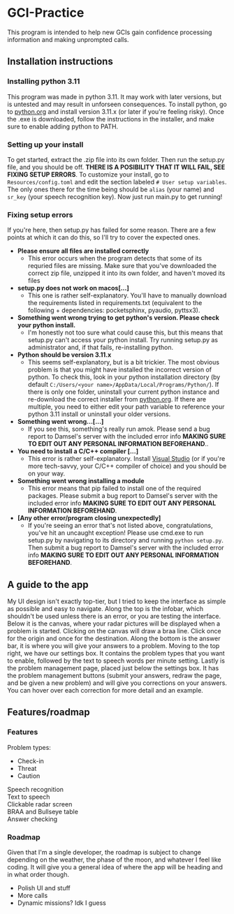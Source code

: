 # GCI-Practice  

This program is intended to help new GCIs gain confidence processing information and making unprompted calls.

## Installation instructions  

### Installing python 3.11  

This program was made in python 3.11. It may work with later versions, but is untested and may result in unforseen consequences. To install python, go to [python.org](https://www.python.org/) and install version 3.11.x (or later if you're feeling risky). Once the .exe is downloaded, follow the instructions in the installer, and make sure to enable adding python to PATH.

### Setting up your install  

To get started, extract the .zip file into its own folder. Then run the setup.py file, and you should be off. **THERE IS A POSIBILITY THAT IT WILL FAIL, SEE FIXING SETUP ERRORS**. To customize your install, go to `Resources/config.toml` and edit the section labeled `# User setup variables`. The only ones there for the time being should be `alias` (your name) and `sr_key` (your speech recognition key). Now just run main.py to get running!

### Fixing setup errors

If you're here, then setup.py has failed for some reason. There are a few points at which it can do this, so I'll try to cover the expected ones. 

- **Please ensure all files are installed correctly**
   - This error occurs when the program detects that some of its requried files are missing. Make sure that you've downloaded the correct zip file, unzipped it into its own folder, and haven't moved its files
- **setup.py does not work on macos\[...]**
   - This one is rather self-explanatory. You'll have to manually download the requirements listed in requirements.txt (equivalent to the following + dependencies: pocketsphinx, pyaudio, pyttsx3).
- **Something went wrong trying to get python\'s version. Please check your python install.**
   - I'm honestly not too sure what could cause this, but this means that setup.py can't access your python install. Try running setup.py as administrator and, if that fails, re-installing python.
-  **Python should be version 3.11.x**
   - This seems self-explanatory, but is a bit trickier. The most obvious problem is that you might have installed the incorrect version of python. To check this, look in your python installation directory (by default `C:/Users/<your name>/AppData/Local/Programs/Python/`). If there is only one folder, uninstall your current python instance and re-download the correct installer from [python.org](https://www.python.org/). If there are multiple, you need to either edit your path variable to reference your python 3.11 install or uninstall your older versions.
- **Something went wrong...\[...]**
   - If you see this, something's really run amok. Please send a bug report to Damsel's server with the included error info **MAKING SURE TO EDIT OUT ANY PERSONAL INFORMATION BEFOREHAND**..
- **You need to install a C/C++ compiler \[...]**
   - This error is rather self-explanatory. Install [Visual Studio](https://visualstudio.microsoft.com/vs/) (or if you're more tech-savvy, your C/C++ compiler of choice) and you should be on your way.
- **Something went wrong installing a module**
   - This error means that pip failed to install one of the required packages. Please submit a bug report to Damsel's server with the included error info **MAKING SURE TO EDIT OUT ANY PERSONAL INFORMATION BEFOREHAND**.
- **\[Any other error/program closing unexpectedly]**
  - If you're seeing an error that's not listed above, congratulations, you've hit an uncaught exception! Please use cmd.exe to run setup.py by navigating to its directory and running `python setup.py`. Then submit a bug report to Damsel's server with the included error info **MAKING SURE TO EDIT OUT ANY PERSONAL INFORMATION BEFOREHAND**.

## A guide to the app

My UI design isn't exactly top-tier, but I tried to keep the interface as simple as possible and easy to navigate. Along the top is the infobar, which shouldn't be used unless there is an error, or you are testing the interface. Below it is the canvas, where your radar pictures will be displayed when a problem is started. Clicking on the canvas will draw a braa line. Click once for the origin and once for the destination. Along the bottom is the answer bar, it is where you will give your answers to a problem. Moving to the top right, we have our settings box. It contains the problem types that you want to enable, followed by the text to speech words per minute setting. Lastly is the problem management page, placed just below the settings box. It has the problem management buttons (submit your answers, redraw the page, and be given a new problem) and will give you corrections on your answers. You can hover over each correction for more detail and an example.

## Features/roadmap

### Features

Problem types: 

- Check-in  
- Threat  
- Caution  

Speech recognition  
Text to speech  
Clickable radar screen  
BRAA and Bullseye table  
Answer checking  

### Roadmap

Given that I'm a single developer, the roadmap is subject to change depending on the weather, the phase of the moon, and whatever I feel like coding. It will give you a general idea of where the app will be heading and in what order though.  

- Polish UI and stuff
- More calls
- Dynamic missions? Idk I guess
